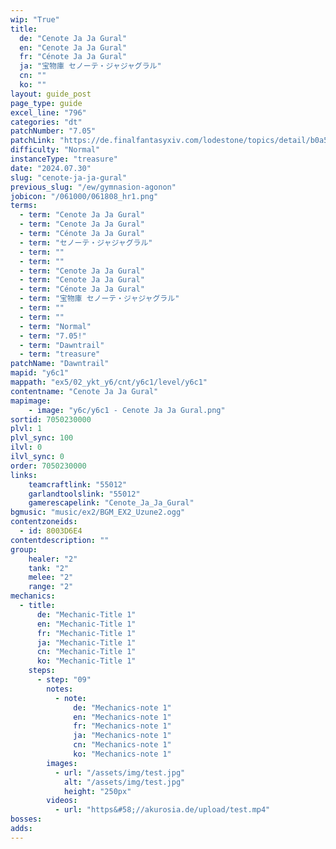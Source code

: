 ```yaml
---
wip: "True"
title:
  de: "Cenote Ja Ja Gural"
  en: "Cenote Ja Ja Gural"
  fr: "Cénote Ja Ja Gural"
  ja: "宝物庫 セノーテ・ジャジャグラル"
  cn: ""
  ko: ""
layout: guide_post
page_type: guide
excel_line: "796"
categories: "dt"
patchNumber: "7.05"
patchLink: "https://de.finalfantasyxiv.com/lodestone/topics/detail/b0a5e66da6d7b29a3643951b3bb00980c24ca62b"
difficulty: "Normal"
instanceType: "treasure"
date: "2024.07.30"
slug: "cenote-ja-ja-gural"
previous_slug: "/ew/gymnasion-agonon"
jobicon: "/061000/061808_hr1.png"
terms:
  - term: "Cenote Ja Ja Gural"
  - term: "Cenote Ja Ja Gural"
  - term: "Cénote Ja Ja Gural"
  - term: "セノーテ・ジャジャグラル"
  - term: ""
  - term: ""
  - term: "Cenote Ja Ja Gural"
  - term: "Cenote Ja Ja Gural"
  - term: "Cénote Ja Ja Gural"
  - term: "宝物庫 セノーテ・ジャジャグラル"
  - term: ""
  - term: ""
  - term: "Normal"
  - term: "7.05!"
  - term: "Dawntrail"
  - term: "treasure"
patchName: "Dawntrail"
mapid: "y6c1"
mappath: "ex5/02_ykt_y6/cnt/y6c1/level/y6c1"
contentname: "Cenote Ja Ja Gural"
mapimage:
    - image: "y6c/y6c1 - Cenote Ja Ja Gural.png"
sortid: 7050230000
plvl: 1
plvl_sync: 100
ilvl: 0
ilvl_sync: 0
order: 7050230000
links:
    teamcraftlink: "55012"
    garlandtoolslink: "55012"
    gamerescapelink: "Cenote_Ja_Ja_Gural"
bgmusic: "music/ex2/BGM_EX2_Uzune2.ogg"
contentzoneids:
  - id: 8003D6E4
contentdescription: ""
group:
    healer: "2"
    tank: "2"
    melee: "2"
    range: "2"
mechanics:
  - title:
      de: "Mechanic-Title 1"
      en: "Mechanic-Title 1"
      fr: "Mechanic-Title 1"
      ja: "Mechanic-Title 1"
      cn: "Mechanic-Title 1"
      ko: "Mechanic-Title 1"
    steps:
      - step: "09"
        notes:
          - note:
              de: "Mechanics-note 1"
              en: "Mechanics-note 1"
              fr: "Mechanics-note 1"
              ja: "Mechanics-note 1"
              cn: "Mechanics-note 1"
              ko: "Mechanics-note 1"
        images:
          - url: "/assets/img/test.jpg"
            alt: "/assets/img/test.jpg"
            height: "250px"
        videos:
          - url: "https&#58;//akurosia.de/upload/test.mp4"
bosses:
adds:
---
```

